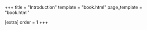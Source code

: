+++
title = "Introduction"
template = "book.html"
page_template = "book.html"

[extra]
order = 1
+++
